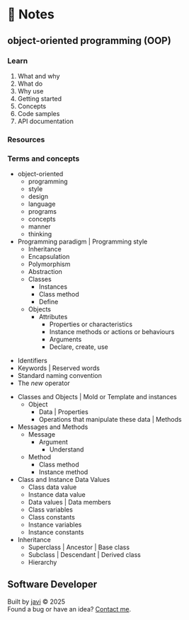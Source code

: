 # :memo: Notes
## object-oriented programming (OOP)
### Learn
1. What and why
2. What do
3. Why use
4. Getting started
5. Concepts
6. Code samples
7. API documentation
### Resources
### Terms and concepts
* object-oriented
  - programming
  - style
  - design
  - language
  - programs
  - concepts
  - manner
  - thinking
* Programming paradigm | Programming style
  - Inheritance
  - Encapsulation
  - Polymorphism
  - Abstraction
  * Classes
    - Instances
    - Class method
    - Define
  * Objects
    * Attributes
      - Properties or characteristics
      - Instance methods or actions or behaviours
      - Arguments
      - Declare, create, use
- Identifiers
- Keywords | Reserved words
- Standard naming convention
- The *new* operator
* Classes and Objects | Mold or Template and instances
  * Object
    - Data | Properties
    - Operations that manipulate these data | Methods
* Messages and Methods
  * Message
    * Argument
      - Understand
  * Method
    - Class method
    - Instance method
* Class and Instance Data Values
  - Class data value
  - Instance data value
  - Data values | Data members
  - Class variables
  - Class constants
  - Instance variables
  - Instance constants
* Inheritance
  - Superclass | Ancestor | Base class
  - Subclass | Descendant | Derived class
  - Hierarchy
## Software Developer
Built by [javi](https://github.com/javi0b01/) :copyright: 2025  
Found a bug or have an idea? [Contact me](https://www.linkedin.com/in/javi0b01/).
